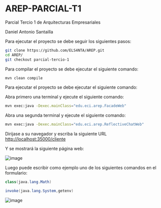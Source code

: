 # AREP-PARCIAL-T1

Parcial Tercio 1 de Arquitecturas Empresariales

Daniel Antonio Santailla

Para ejecutar el proyecto se debe seguir los siguientes pasos:

```bash
git clone https://github.com/ELS4NTA/AREP.git
cd AREP/
git checkout parcial-tercio-1
```

Para compilar el proyecto se debe ejecutar el siguiente comando:

```bash
mvn clean compile
```

Para ejecutar el proyecto se debe ejecutar el siguiente comando:

Abra primero una terminal y ejecute el siguiente comando:

```bash
mvn exec:java -Dexec.mainClass="edu.eci.arep.FacadeWeb"
```

Abra una segunda terminal y ejecute el siguiente comando:

```bash
mvn exec:java -Dexec.mainClass="edu.eci.arep.ReflectiveChatWeb"
```

Dirijase a su navegador y escriba la siguiente URL [http://localhost:35000/cliente](http://localhost:35000/cliente)

Y se mostrará la siguiente página web:

![image](https://github.com/ELS4NTA/AREP-PARCIAL-T1/assets/99996670/a9bb2c32-9388-4780-bc71-5d1e46ee5a4e)

Luego puede escribir como ejemplo uno de los siguientes comandos en el formulario:

```java
class(java.lang.Math)
```

```java
invoke(java.lang.System,getenv)
```

![image](https://github.com/ELS4NTA/AREP-PARCIAL-T1/assets/99996670/693460e7-0fc8-4539-8f6d-94ae93d0cec7)

